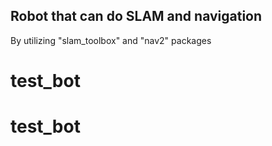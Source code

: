 ## Robot that can do SLAM and navigation
By utilizing "slam_toolbox" and "nav2" packages
# test_bot
# test_bot
